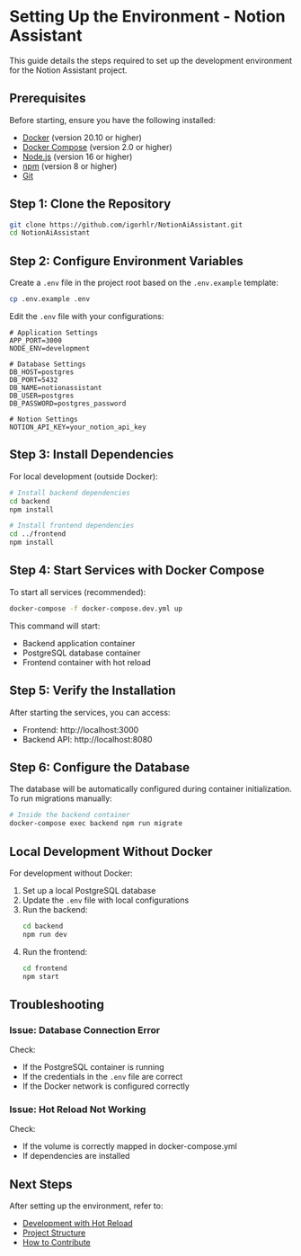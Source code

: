 # Setting Up the Environment - Notion Assistant

This guide details the steps required to set up the development environment for the Notion Assistant project.

## Prerequisites

Before starting, ensure you have the following installed:

- [Docker](https://www.docker.com/get-started) (version 20.10 or higher)
- [Docker Compose](https://docs.docker.com/compose/install/) (version 2.0 or higher)
- [Node.js](https://nodejs.org/) (version 16 or higher)
- [npm](https://www.npmjs.com/) (version 8 or higher)
- [Git](https://git-scm.com/downloads)

## Step 1: Clone the Repository

```bash
git clone https://github.com/igorhlr/NotionAiAssistant.git
cd NotionAiAssistant
```

## Step 2: Configure Environment Variables

Create a `.env` file in the project root based on the `.env.example` template:

```bash
cp .env.example .env
```

Edit the `.env` file with your configurations:

```
# Application Settings
APP_PORT=3000
NODE_ENV=development

# Database Settings
DB_HOST=postgres
DB_PORT=5432
DB_NAME=notionassistant
DB_USER=postgres
DB_PASSWORD=postgres_password

# Notion Settings
NOTION_API_KEY=your_notion_api_key
```

## Step 3: Install Dependencies

For local development (outside Docker):

```bash
# Install backend dependencies
cd backend
npm install

# Install frontend dependencies
cd ../frontend
npm install
```

## Step 4: Start Services with Docker Compose

To start all services (recommended):

```bash
docker-compose -f docker-compose.dev.yml up
```

This command will start:
- Backend application container
- PostgreSQL database container
- Frontend container with hot reload

## Step 5: Verify the Installation

After starting the services, you can access:

- Frontend: http://localhost:3000
- Backend API: http://localhost:8080

## Step 6: Configure the Database

The database will be automatically configured during container initialization. To run migrations manually:

```bash
# Inside the backend container
docker-compose exec backend npm run migrate
```

## Local Development Without Docker

For development without Docker:

1. Set up a local PostgreSQL database
2. Update the `.env` file with local configurations
3. Run the backend:
   ```bash
   cd backend
   npm run dev
   ```
4. Run the frontend:
   ```bash
   cd frontend
   npm start
   ```

## Troubleshooting

### Issue: Database Connection Error

Check:
- If the PostgreSQL container is running
- If the credentials in the `.env` file are correct
- If the Docker network is configured correctly

### Issue: Hot Reload Not Working

Check:
- If the volume is correctly mapped in docker-compose.yml
- If dependencies are installed

## Next Steps

After setting up the environment, refer to:
- [Development with Hot Reload](./02-development-with-hotreload.md)
- [Project Structure](../02-architecture/00-overview.md)
- [How to Contribute](../03-contribution/00-how-to-contribute.md)